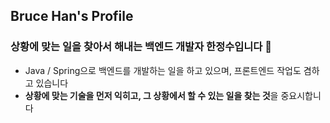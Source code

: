 ## Bruce Han's Profile
### 상황에 맞는 일을 찾아서 해내는 백엔드 개발자 한정수입니다 🤙
- Java / Spring으로 백엔드를 개발하는 일을 하고 있으며, 프론트엔드 작업도 겸하고 있습니다
- **상황에 맞는 기술을 먼저 익히고, 그 상황에서 할 수 있는 일을 찾는 것**을 중요시합니다
  


<!-- <a href="https://velog.io/@brucehan"><img src="https://img.shields.io/badge/velog-20C997?style=plastic&logo=Velog&logoColor=white"/></a> -->
<!--<a href="https://brunch.co.kr/@3e8a6ea6e0604ba"><img src="https://img.shields.io/badge/Brunch-000000?style=plastic&logo=Kakao&logoColor=white"/></a>-->
<!--<a href="https://www.linkedin.com/in/%EC%A0%95%EC%88%98-%ED%95%9C-7b8802230/"><img src="https://img.shields.io/badge/LinkedIn-0A66C2?style=plastic&logo=LinkedIn&logoColor=white"/></a> -->


<!--[![trophy](https://github-profile-trophy.vercel.app/?username=intrager&title=Commits,Organizations,Repositories,PullRequest,Stars,Issues&theme=onedark)](https://github.com/intrager/github-profile-trophy) -->

<!-- [![Solved.ac프로필](http://mazassumnida.wtf/api/v2/generate_badge?boj=intrager)](https://solved.ac/intrager) -->



<!--  [![코드트리|실력진단-brucehan](https://banner.codetree.ai/v1/banner/brucehan)](https://www.codetree.ai/profiles/brucehan) -->
<!-- -->
<!-- ## :hammer_and_wrench:Tech Stack -->
<!-- ## :hammer_and_wrench:Tech Stack -->
<!-- ### Back
 - <img src="https://img.shields.io/badge/Spring-6DB33F?style=flat-square&logo=Spring&logoColor=white"/> <img src="https://img.shields.io/badge/Node.js-339933?style=flat-square&logo=Node.js&logoColor=white"/> <img src="https://img.shields.io/badge/Express.js-000000?style=flat-square&logo=Express&logoColor=white"/>
 - <img src="https://img.shields.io/badge/MyBatis-000000?style=flat-square&logo=MyBatis&logoColor=black"/> <img src="https://img.shields.io/badge/JPA-000000?style=flat-square&logo=JPA&logoColor=black"/> <img src="https://img.shields.io/badge/JdbcTemplate-007396?style=flat-square&logo=JdbcTemplate&logoColor=black"/>
 - <img src="https://img.shields.io/badge/JUnit5-25A162?style=flat-square&logo=JUnit5&logoColor=white"/> <img src="https://img.shields.io/badge/JUnit4-25A162?style=flat-square&logo=JUnit4&logoColor=white"/>
    #### Template Engine
     - <img src="https://img.shields.io/badge/Thymeleaf-005F0F?style=flat-square&logo=Thymeleaf&logoColor=black"/> <img src="https://img.shields.io/badge/Jsp-FF9900?style=flat-square&logo=Jsp&logoColor=black"/>
 
### DevOps 
 - <img src="https://img.shields.io/badge/Amazon%20EC2-FF9900?style=flat-square&logo=Amazon%20EC2&logoColor=black"/>
 - <img src="https://img.shields.io/badge/MySQL-4479A1?style=flat-square&logo=MySQL&logoColor=black"/> <img src="https://img.shields.io/badge/MariaDB-003545?style=flat-square&logo=MariaDB&logoColor=black"/> <img src="https://img.shields.io/badge/Oracle-F80000?style=flat-square&logo=Oracle&logoColor=black"/> <img src="https://img.shields.io/badge/PostgreSQL-4169E1?style=flat-square&logo=PostgreSQL&logoColor=black"/>
 - <img src="https://img.shields.io/badge/Travis%20CI-3EAAAF?style=flat-square&logo=Travis%20CI&logoColor=black"/> 
 - <img src="https://img.shields.io/badge/Git-F05032?style=flat-square&logo=Git&logoColor=black"/>

### Front
 - <img src="https://img.shields.io/badge/HTML5-E34F26?style=flat-square&logo=HTML5&logoColor=black"/> <img src="https://img.shields.io/badge/CSS3-1572B6?style=flat-square&logo=CSS3&logoColor=black"/> <img src="https://img.shields.io/badge/JavaScript-F7DF1E?style=flat-square&logo=JavaScript&logoColor=black"/>
 - <img src="https://img.shields.io/badge/Bootstrap-7952B3?style=flat-square&logo=Bootstrap&logoColor=white"/> <img src="https://img.shields.io/badge/jQuery-0769AD?style=flat-square&logo=jQuery&logoColor=black"/> 

### Language
 - <img src="https://img.shields.io/badge/Java-007396?style=flat-square&logo=Java&logoColor=white"/> <img src="https://img.shields.io/badge/JavaScript-F7DF1E?style=flat-square&logo=JavaScript&logoColor=black"/>
 - <img src="https://img.shields.io/badge/SQL-000000?style=flat-square&logo=SQL&logoColor=white"/>

### Tools
 #### Collaboration
 - <img src="https://img.shields.io/badge/Notion-000000?style=flat-square&logo=Notion&logoColor=white"/> <img src="https://img.shields.io/badge/Slack-4A154B?style=flat-square&logo=Slack&logoColor=white"/> <img src="https://img.shields.io/badge/Swagger-85EA2D?style=flat-square&logo=Swagger&logoColor=black"/> -->

